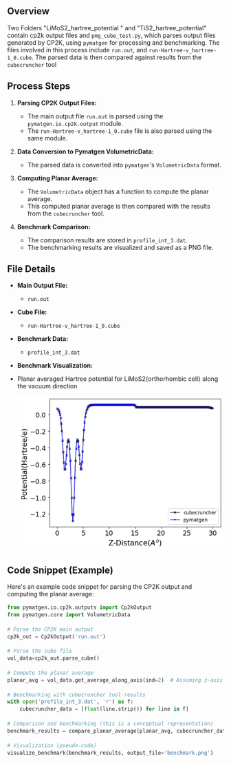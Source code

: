 ## Overview
Two Folders "LiMoS2_hartree_potential " and "TiS2_hartree_potential" contain cp2k output files and `pmg_cube_test.py`, which parses output files generated by CP2K, using `pymatgen` for processing and benchmarking. The files involved in this process include `run.out`, and  `run-Hartree-v_hartree-1_0.cube`. The parsed data is then compared against results from the `cubecruncher` tool 

## Process Steps

1. **Parsing CP2K Output Files:**

   - The main output file `run.out` is parsed using the `pymatgen.io.cp2k.output` module.
   - The `run-Hartree-v_hartree-1_0.cube` file is also parsed using the same module.

2. **Data Conversion to Pymatgen VolumetricData:**

   - The parsed data is converted into `pymatgen`'s `VolumetricData` format.

3. **Computing Planar Average:**

   - The `VolumetricData` object has a function to compute the planar average.
   - This computed planar average is then compared with the results from the `cubecruncher` tool.

4. **Benchmark Comparison:**

   - The comparison results are stored in `profile_int_3.dat`.
   - The benchmarking results are visualized and saved as a PNG file.

## File Details

- **Main Output File:**
  - `run.out`

- **Cube File:**
  - `run-Hartree-v_hartree-1_0.cube`

- **Benchmark Data:**
  - `profile_int_3.dat`

- **Benchmark Visualization:**
- Planar averaged Hartree potential for LiMoS2{orthorhombic cell} along the vacuum direction 
  
  ![Benchmark Visualization](LiMoS2_hartree_potential/LiMoS2_001.png)


## Code Snippet (Example)

Here's an example code snippet for parsing the CP2K output and computing the planar average:

```python
from pymatgen.io.cp2k.outputs import Cp2kOutput
from pymatgen.core import VolumetricData

# Parse the CP2K main output
cp2k_out = Cp2kOutput('run.out')

# Parse the cube file
vol_data=cp2k_out.parse_cube()

# Compute the planar average
planar_avg = vol_data.get_average_along_axis(ind=2)  # Assuming z-axis

# Benchmarking with cubecruncher tool results
with open('profile_int_3.dat', 'r') as f:
    cubecruncher_data = [float(line.strip()) for line in f]

# Comparison and benchmarking (this is a conceptual representation)
benchmark_results = compare_planar_average(planar_avg, cubecruncher_data)

# Visualization (pseudo-code)
visualize_benchmark(benchmark_results, output_file='benchmark.png')

